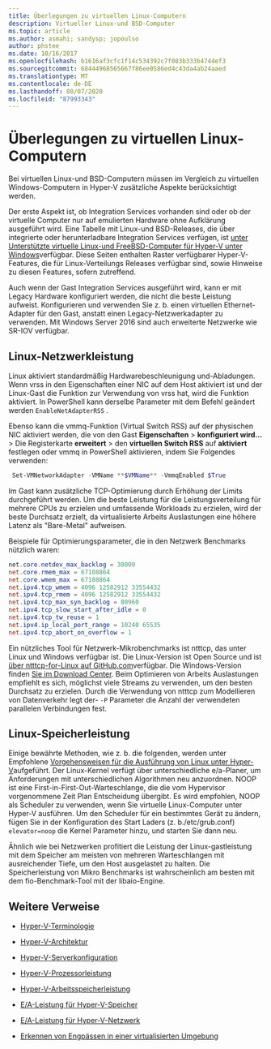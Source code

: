 ```yaml
---
title: Überlegungen zu virtuellen Linux-Computern
description: Virtueller Linux-und BSD-Computer
ms.topic: article
ms.author: asmahi; sandysp; jopoulso
author: phstee
ms.date: 10/16/2017
ms.openlocfilehash: b1616af3cfc1f14c534392c7f083b333b4744ef3
ms.sourcegitcommit: 68444968565667f86ee0586ed4c43da4ab24aaed
ms.translationtype: MT
ms.contentlocale: de-DE
ms.lasthandoff: 08/07/2020
ms.locfileid: "87993343"
---
```

# <a name="linux-virtual-machine-considerations"></a>Überlegungen zu virtuellen Linux-Computern

Bei virtuellen Linux-und BSD-Computern müssen im Vergleich zu virtuellen Windows-Computern in Hyper-V zusätzliche Aspekte berücksichtigt werden.

Der erste Aspekt ist, ob Integration Services vorhanden sind oder ob der virtuelle Computer nur auf emulierten Hardware ohne Aufklärung ausgeführt wird. Eine Tabelle mit Linux-und BSD-Releases, die über integrierte oder herunterladbare Integration Services verfügen, ist [unter Unterstützte virtuelle Linux-und FreeBSD-Computer für Hyper-V unter Windows](../../../../virtualization/hyper-v/supported-linux-and-freebsd-virtual-machines-for-hyper-v-on-windows.md)verfügbar. Diese Seiten enthalten Raster verfügbarer Hyper-V-Features, die für Linux-Verteilungs Releases verfügbar sind, sowie Hinweise zu diesen Features, sofern zutreffend.

Auch wenn der Gast Integration Services ausgeführt wird, kann er mit Legacy Hardware konfiguriert werden, die nicht die beste Leistung aufweist. Konfigurieren und verwenden Sie z. b. einen virtuellen Ethernet-Adapter für den Gast, anstatt einen Legacy-Netzwerkadapter zu verwenden. Mit Windows Server 2016 sind auch erweiterte Netzwerke wie SR-IOV verfügbar.

## <a name="linux-network-performance"></a>Linux-Netzwerkleistung

Linux aktiviert standardmäßig Hardwarebeschleunigung und-Abladungen. Wenn vrss in den Eigenschaften einer NIC auf dem Host aktiviert ist und der Linux-Gast die Funktion zur Verwendung von vrss hat, wird die Funktion aktiviert. In PowerShell kann derselbe Parameter mit dem Befehl geändert werden `EnableNetAdapterRSS` .

Ebenso kann die vmmq-Funktion (Virtual Switch RSS) auf der physischen NIC aktiviert werden, die von den Gast **Eigenschaften**  >  **konfiguriert wird...**  >  Die Registerkarte **erweitert** > den **virtuellen Switch RSS** auf **aktiviert** festlegen oder vmmq in PowerShell aktivieren, indem Sie Folgendes verwenden:

```PowerShell
 Set-VMNetworkAdapter -VMName **$VMName** -VmmqEnabled $True
 ```

Im Gast kann zusätzliche TCP-Optimierung durch Erhöhung der Limits durchgeführt werden. Um die beste Leistung für die Leistungsverteilung für mehrere CPUs zu erzielen und umfassende Workloads zu erzielen, wird der beste Durchsatz erzielt, da virtualisierte Arbeits Auslastungen eine höhere Latenz als "Bare-Metal" aufweisen.

Beispiele für Optimierungsparameter, die in den Netzwerk Benchmarks nützlich waren:

```PowerShell
net.core.netdev_max_backlog = 30000
net.core.rmem_max = 67108864
net.core.wmem_max = 67108864
net.ipv4.tcp_wmem = 4096 12582912 33554432
net.ipv4.tcp_rmem = 4096 12582912 33554432
net.ipv4.tcp_max_syn_backlog = 80960
net.ipv4.tcp_slow_start_after_idle = 0
net.ipv4.tcp_tw_reuse = 1
net.ipv4.ip_local_port_range = 10240 65535
net.ipv4.tcp_abort_on_overflow = 1
```

Ein nützliches Tool für Netzwerk-Mikrobenchmarks ist ntttcp, das unter Linux und Windows verfügbar ist. Die Linux-Version ist Open Source und ist [über ntttcp-for-Linux auf GitHub.com](https://github.com/Microsoft/ntttcp-for-linux)verfügbar. Die Windows-Version finden [Sie im Download Center](https://gallery.technet.microsoft.com/NTttcp-Version-528-Now-f8b12769). Beim Optimieren von Arbeits Auslastungen empfiehlt es sich, möglichst viele Streams zu verwenden, um den besten Durchsatz zu erzielen. Durch die Verwendung von ntttcp zum Modellieren von Datenverkehr legt der- `-P` Parameter die Anzahl der verwendeten parallelen Verbindungen fest.

## <a name="linux-storage-performance"></a>Linux-Speicherleistung

Einige bewährte Methoden, wie z. b. die folgenden, werden unter Empfohlene [Vorgehensweisen für die Ausführung von Linux unter Hyper-V](../../../../virtualization/hyper-v/best-practices-for-running-linux-on-hyper-v.md)aufgeführt. Der Linux-Kernel verfügt über unterschiedliche e/a-Planer, um Anforderungen mit unterschiedlichen Algorithmen neu anzuordnen. NOOP ist eine First-in-First-Out-Warteschlange, die die vom Hypervisor vorgenommene Zeit Plan Entscheidung übergibt. Es wird empfohlen, NOOP als Scheduler zu verwenden, wenn Sie virtuelle Linux-Computer unter Hyper-V ausführen. Um den Scheduler für ein bestimmtes Gerät zu ändern, fügen Sie in der Konfiguration des Start Laders (z. b./etc/grub.conf) `elevator=noop` die Kernel Parameter hinzu, und starten Sie dann neu.

Ähnlich wie bei Netzwerken profitiert die Leistung der Linux-gastleistung mit dem Speicher am meisten von mehreren Warteschlangen mit ausreichender Tiefe, um den Host ausgelastet zu halten. Die Speicherleistung von Mikro Benchmarks ist wahrscheinlich am besten mit dem fio-Benchmark-Tool mit der libaio-Engine.

## <a name="additional-references"></a>Weitere Verweise

-   [Hyper-V-Terminologie](terminology.md)

-   [Hyper-V-Architektur](architecture.md)

-   [Hyper-V-Serverkonfiguration](configuration.md)

-   [Hyper-V-Prozessorleistung](processor-performance.md)

-   [Hyper-V-Arbeitsspeicherleistung](memory-performance.md)

-   [E/A-Leistung für Hyper-V-Speicher](storage-io-performance.md)

-   [E/A-Leistung für Hyper-V-Netzwerk](network-io-performance.md)

-   [Erkennen von Engpässen in einer virtualisierten Umgebung](detecting-virtualized-environment-bottlenecks.md)